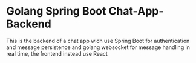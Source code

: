 # Golang Spring Boot Chat-App-Backend
This is the backend of a chat app wich use Spring Boot for authentication and message persistence and golang websocket for message handling in real time, the frontend instead use React
